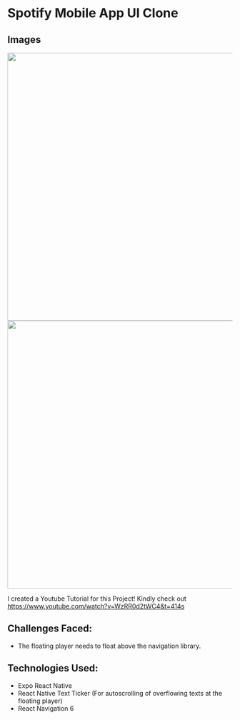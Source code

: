 # Spotify Mobile App UI Clone

## Images
<p>
<img src="https://user-images.githubusercontent.com/74503671/199912959-39317be9-0350-4fb6-a96f-7e474efa368d.png" height="600px">
<img src="https://user-images.githubusercontent.com/74503671/199914208-5a2ff75c-8030-427e-91df-b62479d7f84e.png" height="600px">
</p> 

I created a Youtube Tutorial for this Project! Kindly check out https://www.youtube.com/watch?v=WzRR0d2tWC4&t=414s

## Challenges Faced:
- The floating player needs to float above the navigation library.

## Technologies Used:
- Expo React Native
- React Native Text Ticker (For autoscrolling of overflowing texts at the floating player)
- React Navigation 6
